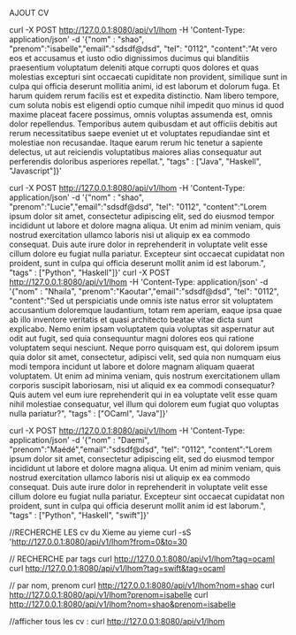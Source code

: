 
AJOUT CV

curl -X POST http://127.0.0.1:8080/api/v1/lhom -H 'Content-Type: application/json' -d '{"nom" : "shao", "prenom":"isabelle","email":"sdsdf@dsd", "tel": "0112", "content":"At vero eos et accusamus et iusto odio dignissimos ducimus qui blanditiis praesentium voluptatum deleniti atque corrupti quos dolores et quas molestias excepturi sint occaecati cupiditate non provident, similique sunt in culpa qui officia deserunt mollitia animi, id est laborum et dolorum fuga. Et harum quidem rerum facilis est et expedita distinctio. Nam libero tempore, cum soluta nobis est eligendi optio cumque nihil impedit quo minus id quod maxime placeat facere possimus, omnis voluptas assumenda est, omnis dolor repellendus. Temporibus autem quibusdam et aut officiis debitis aut rerum necessitatibus saepe eveniet ut et voluptates repudiandae sint et molestiae non recusandae. Itaque earum rerum hic tenetur a sapiente delectus, ut aut reiciendis voluptatibus maiores alias consequatur aut perferendis doloribus asperiores repellat.", "tags" : ["Java", "Haskell", "Javascript"]}'

curl -X POST http://127.0.0.1:8080/api/v1/lhom -H 'Content-Type: application/json' -d '{"nom" : "shao", "prenom":"Lucie","email":"sdsdf@dsd", "tel": "0112", "content":"Lorem ipsum dolor sit amet, consectetur adipiscing elit, sed do eiusmod tempor incididunt ut labore et dolore magna aliqua. Ut enim ad minim veniam, quis nostrud exercitation ullamco laboris nisi ut aliquip ex ea commodo consequat. Duis aute irure dolor in reprehenderit in voluptate velit esse cillum dolore eu fugiat nulla pariatur. Excepteur sint occaecat cupidatat non proident, sunt in culpa qui officia deserunt mollit anim id est laborum.", "tags" : ["Python", "Haskell"]}'
curl -X POST http://127.0.0.1:8080/api/v1/lhom -H 'Content-Type: application/json' -d '{"nom" : "Nhaila", "prenom":"Kaoutar","email":"sdsdf@dsd", "tel": "0112", "content":"Sed ut perspiciatis unde omnis iste natus error sit voluptatem accusantium doloremque laudantium, totam rem aperiam, eaque ipsa quae ab illo inventore veritatis et quasi architecto beatae vitae dicta sunt explicabo. Nemo enim ipsam voluptatem quia voluptas sit aspernatur aut odit aut fugit, sed quia consequuntur magni dolores eos qui ratione voluptatem sequi nesciunt. Neque porro quisquam est, qui dolorem ipsum quia dolor sit amet, consectetur, adipisci velit, sed quia non numquam eius modi tempora incidunt ut labore et dolore magnam aliquam quaerat voluptatem. Ut enim ad minima veniam, quis nostrum exercitationem ullam corporis suscipit laboriosam, nisi ut aliquid ex ea commodi consequatur? Quis autem vel eum iure reprehenderit qui in ea voluptate velit esse quam nihil molestiae consequatur, vel illum qui dolorem eum fugiat quo voluptas nulla pariatur?", "tags" : ["OCaml", "Java"]}'

curl -X POST http://127.0.0.1:8080/api/v1/lhom -H 'Content-Type: application/json' -d '{"nom" : "Daemi", "prenom":"Maédé","email":"sdsdf@dsd", "tel": "0112", "content":"Lorem ipsum dolor sit amet, consectetur adipiscing elit, sed do eiusmod tempor incididunt ut labore et dolore magna aliqua. Ut enim ad minim veniam, quis nostrud exercitation ullamco laboris nisi ut aliquip ex ea commodo consequat. Duis aute irure dolor in reprehenderit in voluptate velit esse cillum dolore eu fugiat nulla pariatur. Excepteur sint occaecat cupidatat non proident, sunt in culpa qui officia deserunt mollit anim id est laborum.", "tags" : ["Python", "Haskell", "swift"]}'


//RECHERCHE LES cv du Xieme au yieme
curl -sS  'http://127.0.0.1:8080/api/v1/lhom?from=0&to=30

// RECHERCHE par tags
curl http://127.0.0.1:8080/api/v1/lhom?tag=ocaml
curl http://127.0.0.1:8080/api/v1/lhom?tag=swift&tag=ocaml

// par nom, prenom 
curl http://127.0.0.1:8080/api/v1/lhom?nom=shao
curl http://127.0.0.1:8080/api/v1/lhom?prenom=isabelle
curl http://127.0.0.1:8080/api/v1/lhom?nom=shao&prenom=isabelle

//afficher tous les cv : 
curl http://127.0.0.1:8080/api/v1/lhom



